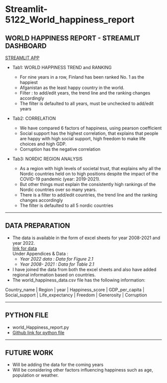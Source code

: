 # Streamlit-5122_World_happiness_report


## WORLD HAPPINESS REPORT - STREAMLIT DASHBOARD
[STREAMLIT APP](https://ramyasenapathy-streamlit-5122-wor-world-happiness-report-mv4ees.streamlit.app/)


* Tab1: WORLD HAPPINESS TREND and RANKING
  * For nine years in a row, Finland has been ranked No. 1 as the happiest 
  * Afganistan as the least happy country in the world.
  * Filter : to add/edit years, the trend line and the ranking changes accordingly
  * The filter is defaulted to all years, must be unchecked to add/edit years

* Tab2: CORRELATION 
  * We have compared 6 factors of happiness, using pearson coefficient
  * Social support has the highest correlation, that explains that people are happy with high social support, high freedom to make life choices and high GDP.
  * Corruption has the negative correlation

* Tab3: NORDIC REGION ANALYSIS
  * As a region with high levels of societal trust, that explains why all the Nordic countries held on to high positions despite the impact of the COVID-19 pandemic (year: 2019-2021). 
  * But other things must explain the consistently high rankings of the Nordic countries over so many years. 
  * There is a filter to add/edit countries, the trend line and the ranking changes accordingly
  * The filter is defaulted to all 5 nordic countries

----
## DATA PREPARATION
* The data is available in the form of excel sheets for year 2008-2021 and year 2022. <br />
[link for data]( https://worldhappiness.report/ed/2022/#appendices-and-data)<br />
Under Appendices & Data :
  * _Year 2022 data  : Data for Figure 2.1_
  * _Year 2008- 2021  : Data for Table 2.1_
* I have joined the data from both the excel sheets and also have added regional information based on countries.
* The world_happiness_data.csv file has the following information: **<br />**

Country_name | Region | year | Happiness_score | GDP_per_capita | Social_support | Life_expectancy | Freedom | Generosity | Corruption

----
## PYTHON FILE
* world_Happiness_report.py
* [Github link for python file](https://github.com/RamyaSenapathy/Streamlit-5122_World_happiness_report/blob/main/world_Happiness_report.py)
----
## FUTURE WORK
* Will be adding the data for the coming years
* Will be considering other factors influencing happiness such as age, population or weather.



